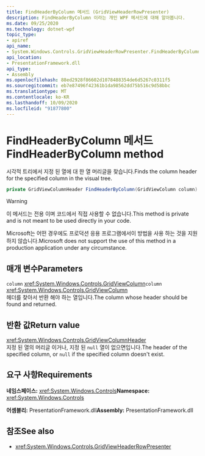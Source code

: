 ```yaml
---
title: FindHeaderByColumn 메서드 (GridViewHeaderRowPresenter)
description: FindHeaderByColumn 이라는 개인 WPF 메서드에 대해 알아봅니다.
ms.date: 09/25/2020
ms.technology: dotnet-wpf
topic_type:
- apiref
api_name:
- System.Windows.Controls.GridViewHeaderRowPresenter.FindHeaderByColumn
api_location:
- PresentationFramework.dll
api_type:
- Assembly
ms.openlocfilehash: 88ed2928f86602d1078488354de6d5267c0311f5
ms.sourcegitcommit: eb7e87496f42361b1da98562dd75b516c9d58bbc
ms.translationtype: MT
ms.contentlocale: ko-KR
ms.lasthandoff: 10/09/2020
ms.locfileid: "91877800"
---
```

# <a name="findheaderbycolumn-method"></a><span data-ttu-id="53adb-103">FindHeaderByColumn 메서드</span><span class="sxs-lookup"><span data-stu-id="53adb-103">FindHeaderByColumn method</span></span>

<span data-ttu-id="53adb-104">시각적 트리에서 지정 된 열에 대 한 열 머리글을 찾습니다.</span><span class="sxs-lookup"><span data-stu-id="53adb-104">Finds the column header for the specified column in the visual tree.</span></span>

```csharp
private GridViewColumnHeader FindHeaderByColumn(GridViewColumn column)
```

> [!WARNING]
> <span data-ttu-id="53adb-105">이 메서드는 전용 이며 코드에서 직접 사용할 수 없습니다.</span><span class="sxs-lookup"><span data-stu-id="53adb-105">This method is private and is not meant to be used directly in your code.</span></span>
>
> <span data-ttu-id="53adb-106">Microsoft는 어떤 경우에도 프로덕션 응용 프로그램에서이 방법을 사용 하는 것을 지원 하지 않습니다.</span><span class="sxs-lookup"><span data-stu-id="53adb-106">Microsoft does not support the use of this method in a production application under any circumstance.</span></span>

## <a name="parameters"></a><span data-ttu-id="53adb-107">매개 변수</span><span class="sxs-lookup"><span data-stu-id="53adb-107">Parameters</span></span>

<span data-ttu-id="53adb-108">`column` <xref:System.Windows.Controls.GridViewColumn></span><span class="sxs-lookup"><span data-stu-id="53adb-108">`column` <xref:System.Windows.Controls.GridViewColumn></span></span>\
<span data-ttu-id="53adb-109">헤더를 찾아서 반환 해야 하는 열입니다.</span><span class="sxs-lookup"><span data-stu-id="53adb-109">The column whose header should be found and returned.</span></span>

## <a name="return-value"></a><span data-ttu-id="53adb-110">반환 값</span><span class="sxs-lookup"><span data-stu-id="53adb-110">Return value</span></span>

<xref:System.Windows.Controls.GridViewColumnHeader>\
<span data-ttu-id="53adb-111">지정 된 열의 머리글 이거나, 지정 된 `null` 열이 없으면입니다.</span><span class="sxs-lookup"><span data-stu-id="53adb-111">The header of the specified column, or `null` if the specified column doesn't exist.</span></span>

## <a name="requirements"></a><span data-ttu-id="53adb-112">요구 사항</span><span class="sxs-lookup"><span data-stu-id="53adb-112">Requirements</span></span>

<span data-ttu-id="53adb-113">**네임스페이스:** <xref:System.Windows.Controls></span><span class="sxs-lookup"><span data-stu-id="53adb-113">**Namespace:** <xref:System.Windows.Controls></span></span>

<span data-ttu-id="53adb-114">**어셈블리:** PresentationFramework.dll</span><span class="sxs-lookup"><span data-stu-id="53adb-114">**Assembly:** PresentationFramework.dll</span></span>

## <a name="see-also"></a><span data-ttu-id="53adb-115">참조</span><span class="sxs-lookup"><span data-stu-id="53adb-115">See also</span></span>

- <xref:System.Windows.Controls.GridViewHeaderRowPresenter>
